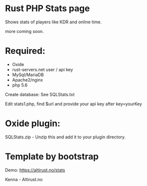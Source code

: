 # Rust PHP Stats page

Shows stats of players like KDR and online time.

more coming soon.

# Required:
- Oxide
- rust-servers.net user / api key
- MySql/MariaDB
- Apache2/nginx
- php 5.6

Create database:
See SQLStats.txt

Edit stats1.php, find $url and provide your api key after key=yourKey

# Oxide plugin:
SQLStats.zip - Unzip this and add it to your plugin directory.

# Template by bootstrap

Demo: https://altirust.no/stats

Kenna - Altirust.no
